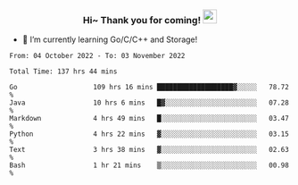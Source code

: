 <h3 align="center">
    Hi~ Thank you for coming!
    <img src="https://media.giphy.com/media/hvRJCLFzcasrR4ia7z/giphy.gif" width="25px">
</h3>

<!--
**pineapple-man/pineapple-man** is a ✨ _special_ ✨ repository because its `README.md` (this file) appears on your GitHub profile.

Here are some ideas to get you started:
- 🔭 I’m currently working on ...
- 🤔 I’m looking for help with ...
- 💬 Ask me about ...
- 📫 How to reach me: ...
- 😄 Pronouns: ...
- ⚡ Fun fact: 
- 👯 I’m looking to collaborate on kubernetes
-->
- 🌱 I’m currently learning Go/C/C++ and Storage!

<!--START_SECTION:waka-->

```text
From: 04 October 2022 - To: 03 November 2022

Total Time: 137 hrs 44 mins

Go                   109 hrs 16 mins ███████████████████▓░░░░░   78.72 %
Java                 10 hrs 6 mins   █▓░░░░░░░░░░░░░░░░░░░░░░░   07.28 %
Markdown             4 hrs 49 mins   █░░░░░░░░░░░░░░░░░░░░░░░░   03.47 %
Python               4 hrs 22 mins   ▓░░░░░░░░░░░░░░░░░░░░░░░░   03.15 %
Text                 3 hrs 38 mins   ▓░░░░░░░░░░░░░░░░░░░░░░░░   02.63 %
Bash                 1 hr 21 mins    ▒░░░░░░░░░░░░░░░░░░░░░░░░   00.98 %
```

<!--END_SECTION:waka-->
